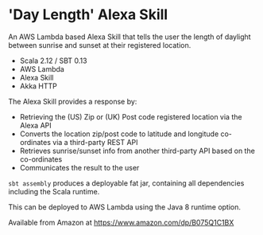 # 'Day Length' Alexa Skill

An AWS Lambda based Alexa Skill that tells the user the length of daylight between sunrise and sunset at their registered location.

- Scala 2.12 / SBT 0.13
- AWS Lambda
- Alexa Skill
- Akka HTTP

The Alexa Skill provides a response by:

- Retrieving the (US) Zip or (UK) Post code registered location via the Alexa API
- Converts the location zip/post code to latitude and longitude co-ordinates via a third-party REST API
- Retrieves sunrise/sunset info from another third-party API based on the co-ordinates
- Communicates the result to the user

`sbt assembly` produces a deployable fat jar, containing all dependencies including the Scala runtime.

This can be deployed to AWS Lambda using the Java 8 runtime option.

Available from Amazon at https://www.amazon.com/dp/B075Q1C1BX
